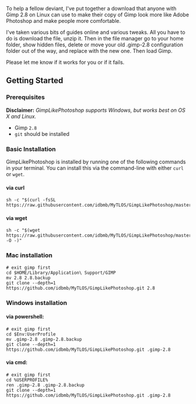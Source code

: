 To help a fellow deviant, I've put together a download that anyone with Gimp 2.8 on Linux can use to make their copy of Gimp look more like Adobe Photoshop and make people more comfortable.

I've taken various bits of guides online and various tweaks.
All you have to do is download the file, unzip it.
Then in the file manager go to your home folder, show hidden files, delete or move your old .gimp-2.8 configuration folder out of the way, and replace with the new one.
Then load Gimp.

Please let me know if it works for you or if it fails.

## Getting Started

### Prerequisites

__Disclaimer:__ _GimpLikePhotoshop supports Windows, but works best on OS X and Linux._

* Gimp `2.8`
* `git` should be installed

### Basic Installation

GimpLikePhotoshop is installed by running one of the following commands in your terminal. You can install this via the command-line with either `curl` or `wget`.

#### via curl

```shell
sh -c "$(curl -fsSL https://raw.githubusercontent.com/idbmb/MyTLOS/GimpLikePhotoshop/master/tools/install.sh)"
```

#### via wget

```shell
sh -c "$(wget https://raw.githubusercontent.com/idbmb/MyTLOS/GimpLikePhotoshop/master/tools/install.sh -O -)"
```

### Mac installation

	# exit gimp first
	cd $HOME/Library/Application\ Support/GIMP
	mv 2.8 2.8.backup
	git clone --depth=1 https://github.com/idbmb/MyTLOS/GimpLikePhotoshop.git 2.8

### Windows installation

#### via powershell:

	# exit gimp first
	cd $Env:UserProfile
	mv .gimp-2.8 .gimp-2.8.backup
	git clone --depth=1 https://github.com/idbmb/MyTLOS/GimpLikePhotoshop.git .gimp-2.8

#### via cmd:

	# exit gimp first
	cd %USERPROFILE%
	ren .gimp-2.8 .gimp-2.8.backup
	git clone --depth=1 https://github.com/idbmb/MyTLOS/GimpLikePhotoshop.git .gimp-2.8
